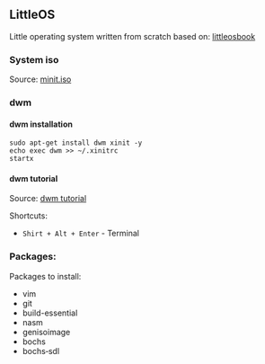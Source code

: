 ## LittleOS
Little operating system written from scratch based on:
[littleosbook](https://github.com/littleosbook/littleosbook/)

### System iso
Source: [minit.iso](http://archive.ubuntu.com/ubuntu/dists/xenial/main/installer-i386/current/images/netboot/mini.iso)

### dwm
#### dwm installation

    sudo apt-get install dwm xinit -y
    echo exec dwm >> ~/.xinitrc
    startx

#### dwm tutorial

Source: [dwm tutorial](http://dwm.suckless.org/tutorial)

Shortcuts:

  + `Shirt + Alt + Enter` - Terminal


### Packages:
Packages to install:

  + vim
  + git
  + build-essential
  + nasm
  + genisoimage
  + bochs
  + bochs‐sdl

